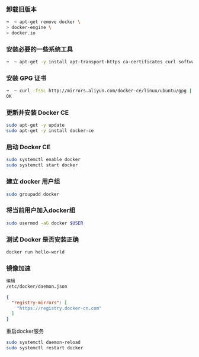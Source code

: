 


### 卸载旧版本
```bash
➜  ~ apt-get remove docker \
> docker-engine \
> docker.io
```
### 安装必要的一些系统工具
```bash
➜  ~ apt-get -y install apt-transport-https ca-certificates curl software-properties-common 
```
### 安装 GPG 证书
```bash
➜  ~ curl -fsSL http://mirrors.aliyun.com/docker-ce/linux/ubuntu/gpg | sudo apt-key add -
OK
```
### 更新并安装 Docker CE
```bash
sudo apt-get -y update
sudo apt-get -y install docker-ce
```
### 启动 Docker CE
```bash
sudo systemctl enable docker
sudo systemctl start docker
```
### 建立 docker 用户组
```bash
sudo groupadd docker
```
### 将当前用户加入docker组
```bash
sudo usermod -aG docker $USER
```
### 测试 Docker 是否安装正确
```bash
docker run hello-world
```
### 镜像加速
```bash
编辑
/etc/docker/daemon.json
```
```json
{
  "registry-mirrors": [
    "https://registry.docker-cn.com"
  ]
}
```
重启docker服务
```bash
sudo systemctl daemon-reload
sudo systemctl restart docker
```
